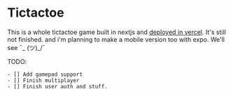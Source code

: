 # Tictactoe

This is a whole tictactoe game built in nextjs and [deployed in vercel](https://ovsx.vercel.app/). It's still not finished. and i'm planning to make a mobile version too with expo. We'll see ¯\_ (ツ)_/¯ 

TODO:

    - [] Add gamepad support
    - [] Finish multiplayer
    - [] Finish user auth and stuff.
  
